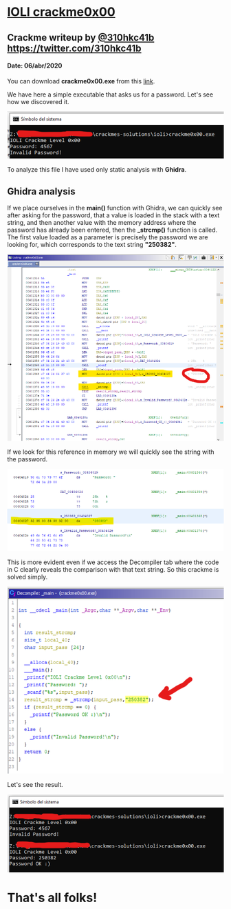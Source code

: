 # [IOLI crackme0x00](crackme0x00.exe) 

## Crackme writeup by [@310hkc41b](https://twitter.com/310hkc41b) https://twitter.com/310hkc41b
#### Date: 06/abr/2020 

You can download **crackme0x00.exe** from this [link](crackme0x00.exe). 

We have here a simple executable that asks us for a password. Let's see how we discovered it.

![crackme_001](crackme0x00-001.png "Console") 

To analyze this file I have used only static analysis with **Ghidra**.

## Ghidra analysis

If we place ourselves in the **main()** function with Ghidra, we can quickly see after asking for the password, that a value is loaded in the stack with a text string, and then another value with the memory address where the password has already been entered, then the **_strcmp()** function is called. The first value loaded as a parameter is precisely the password we are looking for, which corresponds to the text string **"250382"**.

![crackme_002](crackme0x00-002.png "Ghidra") 

If we look for this reference in memory we will quickly see the string with the password.

![crackme_005](crackme0x00-005.png "memory") 

This is more evident even if we access the Decompiler tab where the code in C clearly reveals the comparison with that text string. So this crackme is solved simply. 

![crackme_003](crackme0x00-003.png "Decompile")

Let's see the result.

![crackme_004](crackme0x00-004.png "Result")

# That's all folks!


